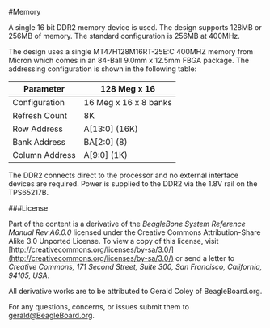 #Memory

A single 16 bit DDR2 memory device is used. The design supports 128MB or 256MB of memory. The standard configuration is 256MB at 400MHz.

The design uses a single MT47H128M16RT-25E:C 400MHZ memory from Micron which comes in an 84-Ball 9.0mm x 12.5mm FBGA package. The addressing configuration is shown in the following table:

| **Parameter** | **128 Meg x 16** |
|---------------|------------------|
| Configuration | 16 Meg x 16 x 8 banks|
| Refresh Count | 8K |
| Row Address | A[13:0] (16K)|
| Bank Address | BA[2:0] (8)|
| Column Address | A[9:0] (1K)|

The DDR2 connects direct to the processor and no external interface devices are required. Power is supplied to the DDR2 via the 1.8V rail on the TPS65217B.


###License

Part of the content is a derivative of the *BeagleBone System Reference Manual Rev A6.0.0*  licensed under the Creative Commons Attribution-Share Alike 3.0 Unported License. To view a copy of this license, visit [http://creativecommons.org/licenses/by-sa/3.0/](http://creativecommons.org/licenses/by-sa/3.0/) or send a letter to *Creative Commons, 171 Second Street, Suite 300, San Francisco, California, 94105, USA*.

All derivative works are to be attributed to Gerald Coley of BeagleBoard.org.

For any questions, concerns, or issues submit them to gerald@BeagleBoard.org.
